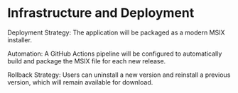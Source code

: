 # Infrastructure and Deployment
Deployment Strategy: The application will be packaged as a modern MSIX installer.

Automation: A GitHub Actions pipeline will be configured to automatically build and package the MSIX file for each new release.

Rollback Strategy: Users can uninstall a new version and reinstall a previous version, which will remain available for download.
